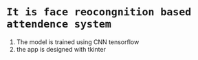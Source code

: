 # `It is face reocongnition based attendence system `
1.  The model is trained using CNN tensorflow
2.   the app is designed with tkinter
